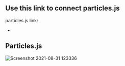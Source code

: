 ## Use this link to connect particles.js
particles.js link:

- <script src="https://cdn.jsdelivr.net/particles.js/2.0.0/particles.min.js"></script>

## Particles.js
![Screenshot 2021-08-31 123336](https://user-images.githubusercontent.com/88188721/131453891-f26e4189-a419-4250-9761-5cbf8e10116e.png)
